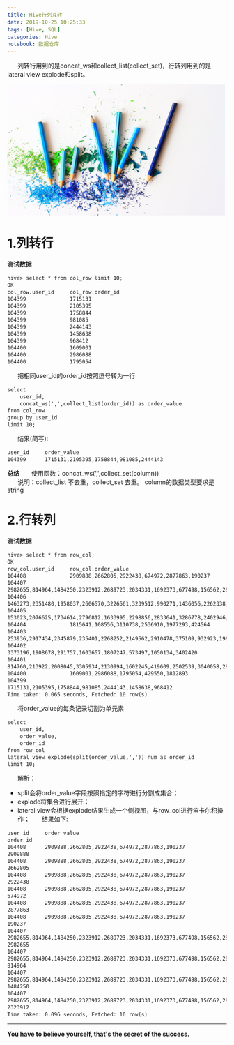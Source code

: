 ```yaml
---
title: Hive行列互转
date: 2019-10-25 10:25:33
tags: [Hive, SQL]
categories: Hive
notebook: 数据仓库
---
```


&nbsp;&nbsp;&nbsp;&nbsp;&nbsp;&nbsp;列转行用到的是concat_ws和collect_list(collect_set)，行转列用到的是lateral view explode和split。

<img src="Hive行列互转/row_column.jpeg" width="500" height="300"/>

<!-- more -->

# 1.列转行
<b>测试数据</b>
```
hive> select * from col_row limit 10;
OK
col_row.user_id     col_row.order_id
104399              1715131
104399              2105395
104399              1758844
104399              981085
104399              2444143
104399              1458638
104399              968412
104400              1609001
104400              2986088
104400              1795054
```
&nbsp;&nbsp;&nbsp;&nbsp;&nbsp;&nbsp;把相同user_id的order_id按照逗号转为一行
```
select 
    user_id,
    concat_ws(',',collect_list(order_id)) as order_value 
from col_row
group by user_id
limit 10;
```
&nbsp;&nbsp;&nbsp;&nbsp;&nbsp;&nbsp;结果(简写):
```
user_id     order_value
104399      1715131,2105395,1758844,981085,2444143
```

<b>总结</b>
&nbsp;&nbsp;&nbsp;&nbsp;&nbsp;&nbsp;使用函数：concat_ws(',',collect_set(column))  
&nbsp;&nbsp;&nbsp;&nbsp;&nbsp;&nbsp;说明：collect_list 不去重，collect_set 去重。 column的数据类型要求是string

# 2.行转列
<b>测试数据</b>
```
hive> select * from row_col;
OK
row_col.user_id     row_col.order_value
104408              2909888,2662805,2922438,674972,2877863,190237
104407              2982655,814964,1484250,2323912,2689723,2034331,1692373,677498,156562,2862492,338128
104406              1463273,2351480,1958037,2606570,3226561,3239512,990271,1436056,2262338,2858678
104405              153023,2076625,1734614,2796812,1633995,2298856,2833641,3286778,2402946,2944051,181577,464232
104404              1815641,108556,3110738,2536910,1977293,424564
104403              253936,2917434,2345879,235401,2268252,2149562,2910478,375109,932923,1989353
104402              3373196,1908678,291757,1603657,1807247,573497,1050134,3402420
104401              814760,213922,2008045,3305934,2130994,1602245,419609,2502539,3040058,2828163,3063469
104400              1609001,2986088,1795054,429550,1812893
104399              1715131,2105395,1758844,981085,2444143,1458638,968412
Time taken: 0.065 seconds, Fetched: 10 row(s)
```

&nbsp;&nbsp;&nbsp;&nbsp;&nbsp;&nbsp;将order_value的每条记录切割为单元素
```
select 
    user_id,
    order_value,
    order_id
from row_col
lateral view explode(split(order_value,',')) num as order_id
limit 10;
```
&nbsp;&nbsp;&nbsp;&nbsp;&nbsp;&nbsp;解析：
- split会将order_value字段按照指定的字符进行分割成集合；
- explode将集合进行展开；
- lateral view会根据explode结果生成一个侧视图，与row_col进行笛卡尔积操作；
&nbsp;&nbsp;&nbsp;&nbsp;&nbsp;&nbsp;结果如下:
```
user_id     order_value                                                                             order_id
104408      2909888,2662805,2922438,674972,2877863,190237                                           2909888
104408      2909888,2662805,2922438,674972,2877863,190237                                           2662805
104408      2909888,2662805,2922438,674972,2877863,190237                                           2922438
104408      2909888,2662805,2922438,674972,2877863,190237                                           674972
104408      2909888,2662805,2922438,674972,2877863,190237                                           2877863
104408      2909888,2662805,2922438,674972,2877863,190237                                           190237
104407      2982655,814964,1484250,2323912,2689723,2034331,1692373,677498,156562,2862492,338128     2982655
104407      2982655,814964,1484250,2323912,2689723,2034331,1692373,677498,156562,2862492,338128     814964
104407      2982655,814964,1484250,2323912,2689723,2034331,1692373,677498,156562,2862492,338128     1484250
104407      2982655,814964,1484250,2323912,2689723,2034331,1692373,677498,156562,2862492,338128     2323912
Time taken: 0.096 seconds, Fetched: 10 row(s)
```

- - -
<b>You have to believe yourself, that's the secret of the success.</b>